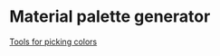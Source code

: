 # Material palette generator

[Tools for picking colors](https://material.io/design/color/the-color-system.html#tools-for-picking-colors)
